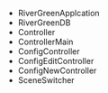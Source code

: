 - RiverGreenApplcation
- RiverGreenDB
- Controller
- ControllerMain
- ConfigController
- ConfigEditController
- ConfigNewController
- SceneSwitcher